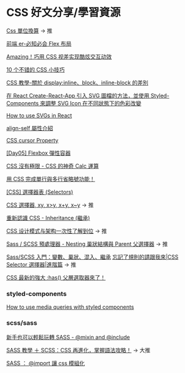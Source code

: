 # CSS 好文分享/學習資源

[Css 單位換算](https://ithelp.ithome.com.tw/articles/10222932) -> 推

[前端 er-必知必会 Flex 布局](https://juejin.cn/post/7085354502148063262#heading-7)

[Amazing！巧用 CSS 视差实现酷炫交互动效](https://juejin.cn/post/7087766484587380767)

[10 个不错的 CSS 小技巧](https://juejin.cn/post/7089997204252786702)

[CSS 教學-關於 display:inline、block、inline-block 的差別](https://ytclion.medium.com/css%E6%95%99%E5%AD%B8-%E9%97%9C%E6%96%BCdisplay-inline-inline-block-block%E7%9A%84%E5%B7%AE%E5%88%A5-1034f38eda82)

[在 React Create-React-App 引入 SVG 圖檔的方法，並使用 Styled-Components 來調整 SVG Icon 在不同狀態下的色彩改變](https://medium.com/itsoktomakemistakes/react-create-react-app-svg-icons-styled-component-570b4e9f07b)

[How to use SVGs in React](https://blog.logrocket.com/how-to-use-svgs-react/)

[align-self 屬性介紹](https://w3c.hexschool.com/flexbox/c3847835)

[CSS cursor Property](https://www.w3schools.com/cssref/pr_class_cursor.php)

[[Day05] Flexbox 彈性容器](https://ithelp.ithome.com.tw/articles/10238558#_=_)

[CSS 沒有極限 - CSS 的神奇 Calc 運算](https://ithelp.ithome.com.tw/articles/10130065)

[用 CSS 完成單行與多行省略號功能！](https://netivism.com.tw/blog/492)

[[CSS] 選擇器表 (Selectors)](https://ithelp.ithome.com.tw/articles/10243699)

[CSS 選擇器, xy, x>y, x+y, x~y](https://www.tpisoftware.com/tpu/articleDetails/2401) -> 推

[重新認識 CSS - Inheritance (繼承)](https://titangene.github.io/article/css-inheritance.html)

[CSS 设计模式与架构一次性了解到位](https://juejin.cn/post/7252344306190188581) -> 推

[Sass / SCSS 預處理器 - Nesting 巢狀結構與 Parent 父選擇器](https://awdr74100.github.io/2020-05-21-scss-nesting/) -> 推

[Sass/SCSS 入門：變數、巢狀、混入、繼承](https://hackmd.io/@Heidi-Liu/sass-css-preprocessor)
[忘記了規則的請跟我來|CSS Selector 選擇器|進階篇](https://medium.com/%E7%8B%97%E5%A5%B4%E5%B7%A5%E7%A8%8B%E5%B8%AB/%E5%BF%98%E8%A8%98%E4%BA%86%E8%A6%8F%E5%89%87%E7%9A%84%E8%AB%8B%E8%B7%9F%E6%88%91%E4%BE%86-css-selector-%E9%81%B8%E6%93%87%E5%99%A8-%E9%80%B2%E9%9A%8E%E7%AF%87-8383dc5da4a6) -> 推

[CSS 最新的強大 :has() 父層選取器來了！](https://www.tpisoftware.com/tpu/articleDetails/2883)

### styled-components

[How to use media queries with styled components](https://jsramblings.com/how-to-use-media-queries-with-styled-components/)

### scss/sass

[新手也可以輕鬆玩轉 SASS - @mixin and @include](https://5xruby.tw/posts/play-sass-mixin-and-include)

[SASS 教學 ＋ SCSS：CSS 再進化，掌握語法攻略！](https://frankknow.com/sass-tutorial/) -> 大推

[SASS ： @import 讓 css 模組化](https://ithelp.ithome.com.tw/articles/10193891)
